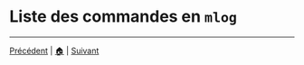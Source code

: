 # Liste des commandes en `mlog`



---

[Précédent](variables-et-operateurs.md) | [🏠](../README.md) | [Suivant](ia.md)

